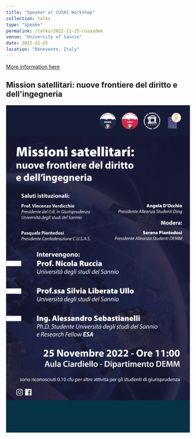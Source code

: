 ```yaml
---
title: "Speaker at CUSAS Workshop"
collection: talks
type: "Speake"
permalink: /talks/2022-11-25-cusasdem
venue: "University of Sannio"
date: 2022-11-25
location: "Benevento, Italy"
---
```


[More information here](https://www.instagram.com/cusas_benevento/?igshid=1u9hqz9e7w7e7)

## Mission satellitari: nuove frontiere del diritto e dell'ingegneria

![](images/cusasdem.jpg)
